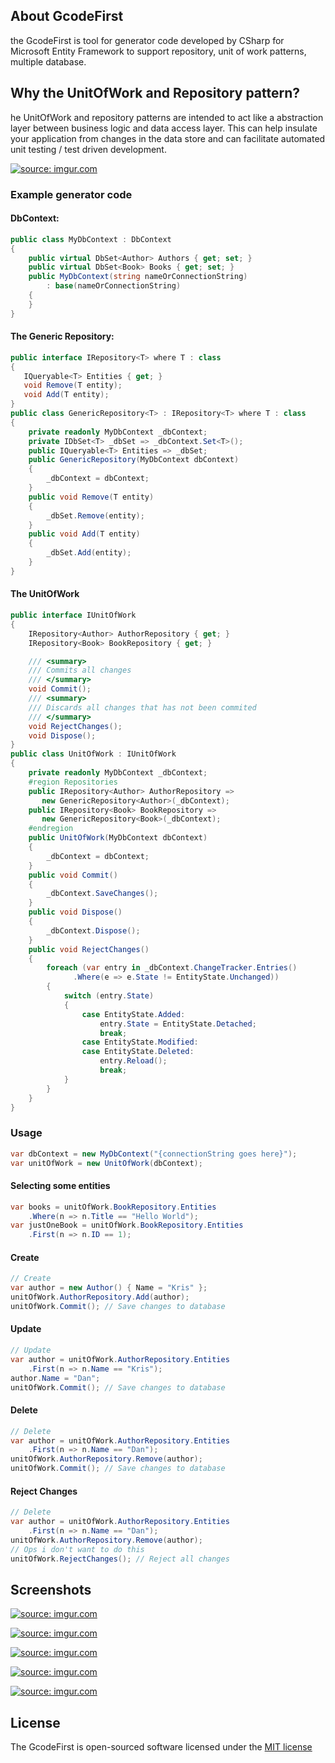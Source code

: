 ## About GcodeFirst

the GcodeFirst is tool for generator code developed by CSharp for Microsoft Entity Framework to support repository, unit of work patterns, multiple database.

## Why the UnitOfWork and Repository pattern?

he UnitOfWork and repository patterns are intended to act like a abstraction layer between business logic and data access layer.
This can help insulate your application from changes in the data store and can facilitate automated unit testing / test driven development.


<a href="https://imgur.com/4Q0GBl0"><img src="https://i.imgur.com/4Q0GBl0.png" title="source: imgur.com" /></a>

### Example generator code

#### DbContext:

```csharp
public class MyDbContext : DbContext
{
    public virtual DbSet<Author> Authors { get; set; }
    public virtual DbSet<Book> Books { get; set; }
    public MyDbContext(string nameOrConnectionString)
        : base(nameOrConnectionString)
    {
    }
}
```

#### The Generic Repository:

```csharp
public interface IRepository<T> where T : class
{
   IQueryable<T> Entities { get; }
   void Remove(T entity);
   void Add(T entity);
}
public class GenericRepository<T> : IRepository<T> where T : class
{
    private readonly MyDbContext _dbContext;
    private IDbSet<T> _dbSet => _dbContext.Set<T>();
    public IQueryable<T> Entities => _dbSet;
    public GenericRepository(MyDbContext dbContext)
    {
        _dbContext = dbContext;
    }
    public void Remove(T entity)
    {
        _dbSet.Remove(entity);
    }
    public void Add(T entity)
    {
        _dbSet.Add(entity);
    }
}
```


#### The UnitOfWork

```csharp
public interface IUnitOfWork
{
    IRepository<Author> AuthorRepository { get; }
    IRepository<Book> BookRepository { get; }

    /// <summary>
    /// Commits all changes
    /// </summary>
    void Commit();
    /// <summary>
    /// Discards all changes that has not been commited
    /// </summary>
    void RejectChanges();
    void Dispose();
}
public class UnitOfWork : IUnitOfWork
{
    private readonly MyDbContext _dbContext;
    #region Repositories
    public IRepository<Author> AuthorRepository => 
       new GenericRepository<Author>(_dbContext);
    public IRepository<Book> BookRepository => 
       new GenericRepository<Book>(_dbContext);
    #endregion
    public UnitOfWork(MyDbContext dbContext)
    {
        _dbContext = dbContext;
    }
    public void Commit()
    {
        _dbContext.SaveChanges();
    }
    public void Dispose()
    {
        _dbContext.Dispose();
    }
    public void RejectChanges()
    {
        foreach (var entry in _dbContext.ChangeTracker.Entries()
              .Where(e => e.State != EntityState.Unchanged))
        {
            switch (entry.State)
            {
                case EntityState.Added:
                    entry.State = EntityState.Detached;
                    break;
                case EntityState.Modified:
                case EntityState.Deleted:
                    entry.Reload();
                    break;
            }
        }
    }
}
```



### Usage

```csharp
var dbContext = new MyDbContext("{connectionString goes here}");
var unitOfWork = new UnitOfWork(dbContext);
```

#### Selecting some entities

```csharp
var books = unitOfWork.BookRepository.Entities
    .Where(n => n.Title == "Hello World");
var justOneBook = unitOfWork.BookRepository.Entities
    .First(n => n.ID == 1);
```

#### Create

```csharp
// Create
var author = new Author() { Name = "Kris" };
unitOfWork.AuthorRepository.Add(author);
unitOfWork.Commit(); // Save changes to database
```


#### Update

```csharp
// Update
var author = unitOfWork.AuthorRepository.Entities
    .First(n => n.Name == "Kris");
author.Name = "Dan";
unitOfWork.Commit(); // Save changes to database
```


#### Delete

```csharp
// Delete
var author = unitOfWork.AuthorRepository.Entities
    .First(n => n.Name == "Dan");
unitOfWork.AuthorRepository.Remove(author);
unitOfWork.Commit(); // Save changes to database
```


#### Reject Changes

```csharp
// Delete
var author = unitOfWork.AuthorRepository.Entities
    .First(n => n.Name == "Dan");
unitOfWork.AuthorRepository.Remove(author);
// Ops i don't want to do this
unitOfWork.RejectChanges(); // Reject all changes
```
## Screenshots

<a href="https://imgur.com/KQSMGpz"><img src="https://i.imgur.com/KQSMGpz.jpg" title="source: imgur.com" /></a>

<a href="https://imgur.com/HrgyBVB"><img src="https://i.imgur.com/HrgyBVB.jpg" title="source: imgur.com" /></a>

<a href="https://imgur.com/WQtRLpf"><img src="https://i.imgur.com/WQtRLpf.jpg" title="source: imgur.com" /></a>

<a href="https://imgur.com/czrmpHr"><img src="https://i.imgur.com/czrmpHr.jpg" title="source: imgur.com" /></a>

<a href="https://imgur.com/knqisQe"><img src="https://i.imgur.com/knqisQe.jpg" title="source: imgur.com" /></a>

## License

The GcodeFirst  is open-sourced software licensed under the [MIT license](http://opensource.org/licenses/MIT)
